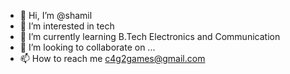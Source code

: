 - 👋 Hi, I’m @shamil
- 👀 I’m interested in tech
- 🌱 I’m currently learning B.Tech Electronics and Communication
- 💞️ I’m looking to collaborate on ...
- 📫 How to reach me c4g2games@gmail.com

<!---
shamil1355/shamil1355 is a ✨ special ✨ repository because its `README.md` (this file) appears on your GitHub profile.
You can click the Preview link to take a look at your changes.
--->
